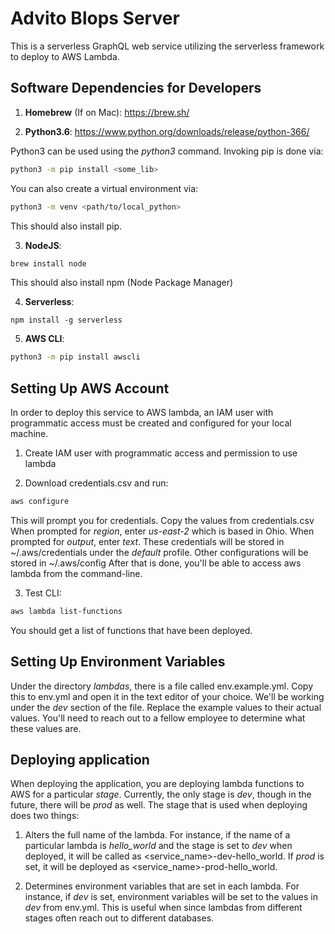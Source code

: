 # Advito Blops Server

This is a serverless GraphQL web service utilizing the serverless framework to deploy
to AWS Lambda.

## Software Dependencies for Developers
1. **Homebrew** (If on Mac): https://brew.sh/

2. **Python3.6**: https://www.python.org/downloads/release/python-366/

Python3 can be used using the *python3* command.
Invoking pip is done via:
```bash
python3 -m pip install <some_lib>
```
You can also create a virtual environment via:
```bash
python3 -m venv <path/to/local_python>
```
This should also install pip.

3. **NodeJS**:
```bash
brew install node
```
This should also install npm (Node Package Manager)

4. **Serverless**:
```
npm install -g serverless
```
5. **AWS CLI**:

```bash
python3 -m pip install awscli
```

## Setting Up AWS Account
In order to deploy this service to AWS lambda, an IAM user with programmatic access must be created
and configured for your local machine.

1. Create IAM user with programmatic access and permission to use lambda

2. Download credentials.csv and run:
```bash
aws configure
```
This will prompt you for credentials.
Copy the values from credentials.csv
When prompted for *region*, enter *us-east-2* which is based in Ohio.
When prompted for *output*, enter *text*.
These credentials will be stored in ~/.aws/credentials under the *default* profile.
Other configurations will be stored in ~/.aws/config
After that is done, you'll be able to access aws lambda from the command-line.

3. Test CLI:
```bash
aws lambda list-functions
```
You should get a list of functions that have been deployed.

## Setting Up Environment Variables
Under the directory *lambdas*, there is a file called env.example.yml.
Copy this to env.yml and open it in the text editor of your choice.
We'll be working under the *dev* section of the file.
Replace the example values to their actual values.
You'll need to reach out to a fellow employee to determine what these values are.

## Deploying application
When deploying the application, you are deploying lambda functions to AWS for a particular *stage*.
Currently, the only stage is *dev*, though in the future, there will be *prod* as well.
The stage that is used when deploying does two things:

1. Alters the full name of the lambda. For instance, if the name of a particular lambda is *hello_world* and the stage is set to *dev* when deployed,
it will be called as <service_name>-dev-hello_world.
If *prod* is set, it will be deployed as <service_name>-prod-hello_world.

2. Determines environment variables that are set in each lambda.
For instance, if *dev* is set, environment variables will be set to the values in *dev* from env.yml.
This is useful when since lambdas from different stages often reach out to different databases.

